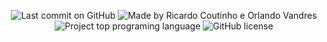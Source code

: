 <p align="center">
  <img alt="Last commit on GitHub" src="https://img.shields.io/github/last-commit/RCout1nho/AgendeMe?color=E02041">
  <img alt="Made by Ricardo Coutinho e Orlando Vandres" src="https://img.shields.io/badge/made%20by-Ricardo e Orlando-%20?color=E02041">
  <img alt="Project top programing language" src="https://img.shields.io/github/languages/top/RCout1nho/AgendeMe?color=E02041">
  <img alt="GitHub license" src="https://img.shields.io/github/license/RCout1nho/AgendeMe?color=7159C1">
</p> 